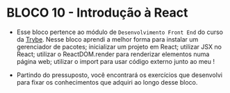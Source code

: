 # BLOCO 10 - Introdução à React

- Esse bloco pertence ao módulo de `Desenvolvimento Front End` do curso da [Trybe](https://www.betrybe.com/). Nesse bloco aprendi a melhor forma para instalar um gerenciador de pacotes; inicializar um projeto em React; utilizar JSX no React; utilizar o ReactDOM.render para renderizar elementos numa página web; utilizar o import para usar código externo junto ao meu !

- Partindo do pressuposto, você encontrará os exercí­cios que desenvolvi para fixar os conhecimentos que adquiri ao longo desse bloco.